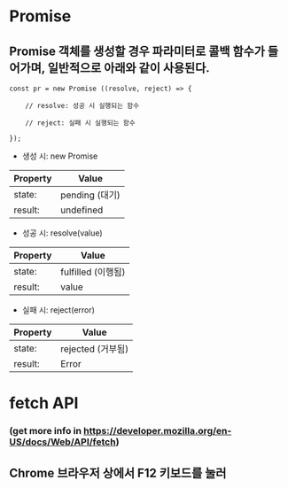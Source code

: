 # Promise

## Promise 객체를 생성할 경우 파라미터로 콜백 함수가 들어가며, 일반적으로 아래와 같이 사용된다.

	const pr = new Promise ((resolve, reject) => {

		// resolve: 성공 시 실행되는 함수
 
		// reject: 실패 시 실행되는 함수
 
	});


- 생성 시: new Promise

| Property | Value |
|---|---|
| state: | pending (대기) |
| result: | undefined |


- 성공 시: resolve(value)

| Property | Value |
|---|---|
| state: | fulfilled (이행됨) |
| result: | value |


- 실패 시: reject(error)

| Property | Value |
|---|---|
| state: | rejected (거부됨) |
| result: | Error |





# fetch API
### (get more info in https://developer.mozilla.org/en-US/docs/Web/API/fetch)

## Chrome 브라우저 상에서 F12 키보드를 눌러 
